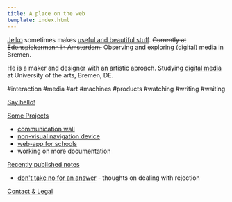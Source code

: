 ```yaml
---
title: A place on the web
template: index.html
---
```


[Jelko](#its-me) sometimes makes [useful and beautiful stuff](#projects). ~~Currently at Edenspiekermann in Amsterdam.~~ Observing and exploring (digital) media in Bremen.

<a name="its-me"></a>

He is a maker and designer with an artistic aproach. Studying [digital media](http://digitalmedia-bremen.de/) at University of the arts, Bremen, DE.

#interaction #media #art #machines #products #watching #writing #waiting

[Say hello!](http://twitter.com/jelkoarnds)


[Some Projects](#projects)

<a name="projects"></a>

* [communication wall](/projects/wall)
* [non-visual navigation device](/projects/navigation)<!--* [perception experiment in VR](/projects/VR-experiment)-->
* [web-app for schools](/projects/web-app)
* working on more documentation

[Recently published notes](#writing)

<a name="writing"></a>

* [don't take no for an answer](https://medium.com/@jelkoarnds/dont-take-no-for-an-answer-c9428ccd658e) - thoughts on dealing with rejection

[Contact & Legal](/contact-and-legal/)
